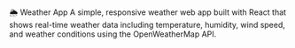 🌦️ Weather App
A simple, responsive weather web app built with React that shows real-time weather data including temperature, humidity, wind speed, and weather conditions using the OpenWeatherMap API.

